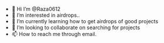 - 👋 Hi I’m @Raza0612
- 👀 I’m interested in airdrops..
- 🌱 I’m currently learning how to get airdrops of good projects
- 💞️ I’m looking to collaborate on searching for projects
- 📫 How to reach me through email.

<!---
Raza0612/Raza0612 is a ✨ special ✨ repository because its `README.md` (this file) appears on your GitHub profile.
You can click the Preview link to take a look at your changes.
--->
